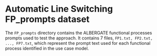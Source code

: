 # Automatic Line Switching FP_prompts dataset
The `FP_prompts` directory contains the ALBERGATE functional processes prompts used to test the approach. It contains 7 files, `FP1.txt, FP2.txt, ..., FP7.txt`, which represent the prompt text used for each functional process identified in the use case model.